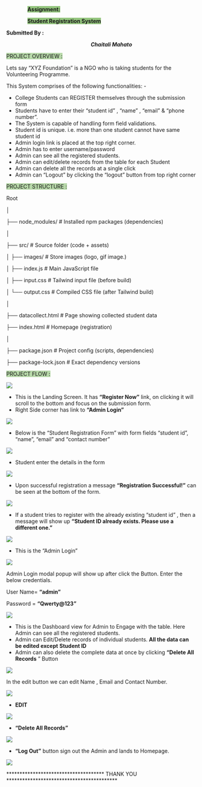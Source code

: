 <p style="padding-left: 4em"><span style='background-color:rgb(147, 196, 125)'> <b>Assignment:</b> </span></p>



<p style="padding-left: 4em"> <span style='background-color:rgb(147, 196, 125)'> <b>Student Registration System</b> </span></p>



<p>        							  <b>Submitted By :</b>          </p>



<p style="padding-left: 16em"> <b><i>Chaitali Mahato</i></b> </p>



<p><span style='background-color:rgb(182, 215, 168)'>PROJECT OVERVIEW :</span></p>



<p>Lets say “XYZ Foundation” is a NGO who is taking students for the Volunteering Programme. </p>



<p>This System comprises of the following functionalities: - </p>




 - College Students can REGISTER themselves through the submission form
 - Students have to enter their “student id” , “name” , “email” & “phone number”.
 - The System is capable of handling form field validations.
 - Student id is unique. i.e. more than one student cannot have same student id 
 - Admin login link is placed at the top right corner.
 - Admin has to enter username/password 
 - Admin can see all the registered students.
 - Admin can edit/delete records from the table for each Student
 - Admin can delete all the records at a single click
 - Admin can “Logout” by clicking the “logout” button from top right corner

<p><span style='background-color:rgb(182, 215, 168)'>PROJECT STRUCTURE :</span></p>



<p>Root</p>



<p>│</p>



<p>├── node_modules/          # Installed npm packages (dependencies)</p>



<p>│</p>



<p>├── src/                   # Source folder (code + assets)</p>



<p>│   ├── images/            # Store images (logo, gif image.)</p>



<p>│   ├── index.js           # Main JavaScript file</p>



<p>│   ├── input.css          # Tailwind input file (before build)</p>



<p>│   └── output.css         # Compiled CSS file (after Tailwind build)</p>



<p>│</p>



<p>├── datacollect.html       # Page showing collected student data</p>



<p>├── index.html             # Homepage (registration)</p>



<p>│</p>



<p>├── package.json           # Project config (scripts, dependencies)</p>



<p>├── package-lock.json      # Exact dependency versions</p>



<p><span style='background-color:rgb(182, 215, 168)'>PROJECT FLOW :</span></p>



![](https://lh7-rt.googleusercontent.com/docsz/AD_4nXdgG5ORdsHNi-C5D6V8317yg4L2VdHa3OfsC2o27S8psa8PyU2hhJco-kUcN0EWXHvKxeWCjtBeLQsoV-PukE1hRl_tgygFsQH29yUAXuJlkpw4In4W2Ce68qaDg4r2GUZPf3cL61t2ricuFvFK7mhL4ZN9?key=ti6elyXYLh9BS3AiRZNr0g "")


 - This is the Landing Screen. It has  <b>“Register Now”</b>  link, on clicking it will scroll to the bottom and focus on the submission form. 
 - Right Side corner has link to  <b>“Admin Login”</b> 

![](https://lh7-rt.googleusercontent.com/docsz/AD_4nXfDAW-_lN3GyGfxLLQghMyUQlmDlkmduhy91qUhJm-kkpZbrsRPhuQYEcLWwJkydxLjXrjMvZbnxfi9Kl5F6nysiapbfJZPLnkvzkpULDSSyyfOQdQAcMtc-LpWxWEMPhUe7Sr_G2vnD6JCKalihVBZamM3?key=ti6elyXYLh9BS3AiRZNr0g "")


 - Below is the “Student Registration Form” with form fields “student id”, “name”, “email” and “contact number”

![](https://lh7-rt.googleusercontent.com/docsz/AD_4nXdzr4EEnYCQbbpztqy56Zb__L2GtvJhJtwroqIkFxVTxBUAAjQPot9zsQFjeliY8NpK-82_Zcx1Oa0roCdmNa50VYeJygi2dHRe5g0MNRNJMDHlJ57ysE8lb57nnlbdS4PnvKltk2PcUMMtPLybyFmlBR8R?key=ti6elyXYLh9BS3AiRZNr0g "")


 - Student enter the details in the form

![](https://lh7-rt.googleusercontent.com/docsz/AD_4nXex9HvNyHegJx-WBi1UK6v6R-w7BVcGxcqzEGwhEt8QqRpL2AbmzFLOpTfbXWFPkG2IlA30pv8YkV19ApUDH8si8K__VYLYMM_CmJaF6eiS9W6Ts_LSzC3oNpBU1mtHtw-r05bv86UCL4jy3eoIZGtkzQ?key=ti6elyXYLh9BS3AiRZNr0g "")


 - Upon successful registration a message  <b>“Registration Successful!”</b>  can be seen at the bottom of the form.

![](https://lh7-rt.googleusercontent.com/docsz/AD_4nXe4-0aX7LzsIV7uqILd5kL7CUNKPMF8rmgnTNz8kODWfcU2ym4HGjczSw4BTdDhrpEucfMKEavTityRQbnBQOoQG7iAFgQOJkd8_CJeN2ZmbtilbdYE1JTXXvWSL31iEtd5lB_agde64PX1W12oYO0kPNSf?key=ti6elyXYLh9BS3AiRZNr0g "")


 - If a student tries to register with the already existing “student id” , then a message will show up  <b>“Student ID already exists. Please use a different one.”</b> 

![](https://lh7-rt.googleusercontent.com/docsz/AD_4nXeUrQlnqB8UHpjapYV6jiX4CjgL8_f4SLCV00OHDVKGsB7c4uGtY9u2fmYQRg17Kv2gqIGeXim_t_nge1to6oPHSEfKaxv7SL7aSQnfM55naEaZik_HYx8EKfpaJnJF-OOYPIzxrs8KTSJMGjl9VlZdbAAz?key=ti6elyXYLh9BS3AiRZNr0g "")


 - This is the “Admin Login” 

![](https://lh7-rt.googleusercontent.com/docsz/AD_4nXctrx2UqEbRXEGJ1Dl23CfsUg8BqLoqh6gaZ8h0LMY2sxUkstg985MiV1anIoxMQ8MgZRmy1bYyVpOaqeuV4z8FM5OR7Pe1WMqo-pKkwhV6ZyfBi_ZzPE9m7dnsAHYVegPRO-BfetP5nmPbCVbamh3YZvVo?key=ti6elyXYLh9BS3AiRZNr0g "")

<p>Admin Login modal popup will show up after click the Button.  Enter the below credentials.</p>



<p>User Name=  <b>“admin”</b> </p>



<p>Password =  <b>“Qwerty@123”</b> </p>



![](https://lh7-rt.googleusercontent.com/docsz/AD_4nXfAKmT3LMg--QDWLWy6r9j_OSfXHzVI83Un2aUNI-dCcNkYFTz6LqkNYHha7yoIhBWC6Zk7Jm6DctH2MjWmnlpv6RcROV4noEYBFsdlZW9RBODSTaO3G6vlh1Kt1HY2EHY2AsFRFT1d0xJuWj7Xx3yhLtXf?key=ti6elyXYLh9BS3AiRZNr0g "")


 - This is the Dashboard view for Admin to Engage with the table. Here Admin can see all the registered students. 
 - Admin can Edit/Delete records of individual students.  <b>All the data can be edited except</b>  <b>Student ID</b> 
 - Admin can also delete the complete data at once by clicking  <b>“Delete All Records</b> ” Button

![](https://lh7-rt.googleusercontent.com/docsz/AD_4nXe3enbr3OIpeoIea0zZhmLypB_kAKy4Ngwldyw3jGeWKhSw167VHyF2WqOKxS2f8O7yF4JazWvj6iA9xK77WC1-FcRzZwF6Vhv2Zm9lfwojahaFYQwVrm76ihoAielghV5Pk1MwBCJtNrZAGH362_5hYQ?key=ti6elyXYLh9BS3AiRZNr0g "")

<p>In the edit button we can edit Name , Email and Contact Number.</p>



![](https://lh7-rt.googleusercontent.com/docsz/AD_4nXchvWNuIKuxo9u1dxgBj0EF1Ehu5iNjcdbsNm54nc6tODD6V7uVNx1JFyTNQ_qei68Yj2o7K9eB_HBDLV5GH4xX9OFeDth9FTw63lkONH1bJk6O7814H8JAcpbXzkbrc-eTfuLMgsYIryF8Doi9s1LYl5fb?key=ti6elyXYLh9BS3AiRZNr0g "")


 -  <b>EDIT</b> 

![](https://lh7-rt.googleusercontent.com/docsz/AD_4nXdsT6Zx5DfZ5voHS9n-tYFaf62QkdIkNM0QWj7PPxN-FgOW77tnsypc9qSgYNfLH6OBvsrZ9Ie4o-4APR6_vlGYsvI0A1TD3XeU1zB-jgpGe2ZKvJA8OGxXPeTHbBtG_erpcSq1437F4rL2LriAPi9GTA?key=ti6elyXYLh9BS3AiRZNr0g "")


 -  <b>“Delete All Records”</b> 

![](https://lh7-rt.googleusercontent.com/docsz/AD_4nXexaCO45frtI394-3bkbjkIYaRYqbvfEjkoM1b7BbFNZvxY9AFM3n8ijIyA8VatmkC8Q3D-A_zx5tzqcoLkvdj9wX6pkyfUTPSfsbU-dv20g0Z017v2irQ4-FZZuiTR2Y5DO1ka84JKeKv4wbADpOMx1A?key=ti6elyXYLh9BS3AiRZNr0g "")


 -  <b>“Log Out”</b>  button sign out the Admin and lands to Homepage.

![](https://lh7-rt.googleusercontent.com/docsz/AD_4nXc_OeoMbIYH55oA6OuQFoEahc1yrN4Yn9lqjVTi54R8nda4qH-XyWGbn6nCWZa-IOgeFfsVl_1zNx1j535sdcPIAcpuTXe26tqjtMQ-ILtRCAhXBKpnzEvZBnx6QdXjNIQTgvPEs2OVuwksJnZP8Q0G4pwT?key=ti6elyXYLh9BS3AiRZNr0g "")

<p>*************************************     THANK YOU     ******************************************</p>


